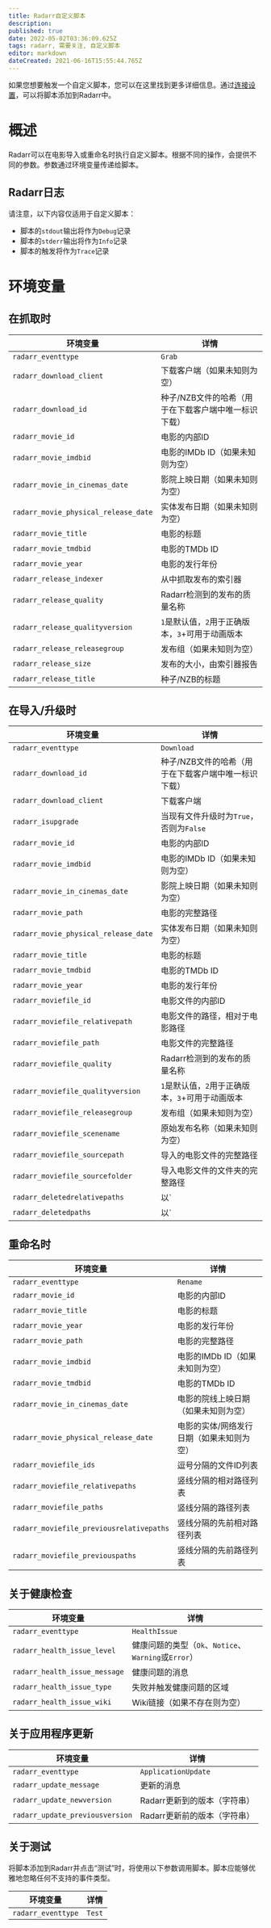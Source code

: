 ```yaml
---
title: Radarr自定义脚本
description: 
published: true
date: 2022-05-02T03:36:09.625Z
tags: radarr, 需要关注, 自定义脚本
editor: markdown
dateCreated: 2021-06-16T15:55:44.765Z
---
```


如果您想要触发一个自定义脚本，您可以在这里找到更多详细信息。通过[连接设置](/radarr/settings#connections)，可以将脚本添加到Radarr中。

# 概述

Radarr可以在电影导入或重命名时执行自定义脚本。根据不同的操作，会提供不同的参数。参数通过环境变量传递给脚本。

## Radarr日志

请注意，以下内容仅适用于自定义脚本：

- 脚本的`stdout`输出将作为`Debug`记录
- 脚本的`stderr`输出将作为`Info`记录
- 脚本的触发将作为`Trace`记录

# 环境变量

## 在抓取时

| 环境变量                            | 详情                                                                                         |
| ----------------------------------- | -------------------------------------------------------------------------------------------- |
| `radarr_eventtype`                  | `Grab`                                                                                       |
| `radarr_download_client`            | 下载客户端（如果未知则为空）                                                                 |
| `radarr_download_id`                | 种子/NZB文件的哈希（用于在下载客户端中唯一标识下载）                                          |
| `radarr_movie_id`                   | 电影的内部ID                                                                                 |
| `radarr_movie_imdbid`               | 电影的IMDb ID（如果未知则为空）                                                              |
| `radarr_movie_in_cinemas_date`      | 影院上映日期（如果未知则为空）                                                               |
| `radarr_movie_physical_release_date`| 实体发布日期（如果未知则为空）                                                               |
| `radarr_movie_title`                | 电影的标题                                                                                   |
| `radarr_movie_tmdbid`               | 电影的TMDb ID                                                                                |
| `radarr_movie_year`                 | 电影的发行年份                                                                               |
| `radarr_release_indexer`            | 从中抓取发布的索引器                                                                          |
| `radarr_release_quality`            | Radarr检测到的发布的质量名称                                                                  |
| `radarr_release_qualityversion`     | `1`是默认值，`2`用于正确版本，`3`+可用于动画版本                                             |
| `radarr_release_releasegroup`       | 发布组（如果未知则为空）                                                                     |
| `radarr_release_size`               | 发布的大小，由索引器报告                                                                     |
| `radarr_release_title`              | 种子/NZB的标题                                                                               |

## 在导入/升级时

| 环境变量                            | 详情                                                                                         |
| ----------------------------------- | -------------------------------------------------------------------------------------------- |
| `radarr_eventtype`                  | `Download`                                                                                   |
| `radarr_download_id`                | 种子/NZB文件的哈希（用于在下载客户端中唯一标识下载）                                          |
| `radarr_download_client`            | 下载客户端                                                                                   |
| `radarr_isupgrade`                  | 当现有文件升级时为`True`，否则为`False`                                                      |
| `radarr_movie_id`                   | 电影的内部ID                                                                                 |
| `radarr_movie_imdbid`               | 电影的IMDb ID（如果未知则为空）                                                              |
| `radarr_movie_in_cinemas_date`      | 影院上映日期（如果未知则为空）                                                               |
| `radarr_movie_path`                 | 电影的完整路径                                                                               |
| `radarr_movie_physical_release_date`| 实体发布日期（如果未知则为空）                                                               |
| `radarr_movie_title`                | 电影的标题                                                                                   |
| `radarr_movie_tmdbid`               | 电影的TMDb ID                                                                                |
| `radarr_movie_year`                 | 电影的发行年份                                                                               |
| `radarr_moviefile_id`               | 电影文件的内部ID                                                                             |
| `radarr_moviefile_relativepath`     | 电影文件的路径，相对于电影路径                                                               |
| `radarr_moviefile_path`             | 电影文件的完整路径                                                                           |
| `radarr_moviefile_quality`          | Radarr检测到的发布的质量名称                                                                  |
| `radarr_moviefile_qualityversion`   | `1`是默认值，`2`用于正确版本，`3`+可用于动画版本                                             |
| `radarr_moviefile_releasegroup`     | 发布组（如果未知则为空）                                                                     |
| `radarr_moviefile_scenename`        | 原始发布名称（如果未知则为空）                                                               |
| `radarr_moviefile_sourcepath`       | 导入的电影文件的完整路径                                                                     |
| `radarr_moviefile_sourcefolder`     | 导入电影文件的文件夹的完整路径                                                               |
| `radarr_deletedrelativepaths`       | 以`|`分隔的已删除文件的列表，用于导入此文件                                                   |
| `radarr_deletedpaths`               | 以`|`分隔的已删除文件的完整路径列表，用于导入此文件                                             |

## 重命名时

| 环境变量                                 | 详情                                               |
| ---------------------------------------- | -------------------------------------------------- |
| `radarr_eventtype`                       | `Rename`                                           |
| `radarr_movie_id`                        | 电影的内部ID                                       |
| `radarr_movie_title`                     | 电影的标题                                         |
| `radarr_movie_year`                      | 电影的发行年份                                     |
| `radarr_movie_path`                      | 电影的完整路径                                     |
| `radarr_movie_imdbid`                    | 电影的IMDb ID（如果未知则为空）                     |
| `radarr_movie_tmdbid`                    | 电影的TMDb ID                                      |
| `radarr_movie_in_cinemas_date`           | 电影的院线上映日期（如果未知则为空）                 |
| `radarr_movie_physical_release_date`     | 电影的实体/网络发行日期（如果未知则为空）             |
| `radarr_moviefile_ids`                   | 逗号分隔的文件ID列表                               |
| `radarr_moviefile_relativepaths`         | 竖线分隔的相对路径列表                             |
| `radarr_moviefile_paths`                 | 竖线分隔的路径列表                                 |
| `radarr_moviefile_previousrelativepaths` | 竖线分隔的先前相对路径列表                         |
| `radarr_moviefile_previouspaths`         | 竖线分隔的先前路径列表                             |

## 关于健康检查

| 环境变量                      | 详情                                                        |
| ----------------------------- | ----------------------------------------------------------- |
| `radarr_eventtype`            | `HealthIssue`                                               |
| `radarr_health_issue_level`   | 健康问题的类型（`Ok`、`Notice`、`Warning`或`Error`）         |
| `radarr_health_issue_message` | 健康问题的消息                                              |
| `radarr_health_issue_type`    | 失败并触发健康问题的区域                                    |
| `radarr_health_issue_wiki`    | Wiki链接（如果不存在则为空）                                |

## 关于应用程序更新

| 环境变量                      | 详情                                     |
| ----------------------------- | ---------------------------------------- |
| `radarr_eventtype`            | `ApplicationUpdate`                      |
| `radarr_update_message`       | 更新的消息                               |
| `radarr_update_newversion`    | Radarr更新到的版本（字符串）              |
| `radarr_update_previousversion` | Radarr更新前的版本（字符串）             |

## 关于测试

将脚本添加到Radarr并点击“测试”时，将使用以下参数调用脚本。脚本应能够优雅地忽略任何不支持的事件类型。

| 环境变量               | 详情    |
| ---------------------- | ------- |
| `radarr_eventtype`     | `Test`  |